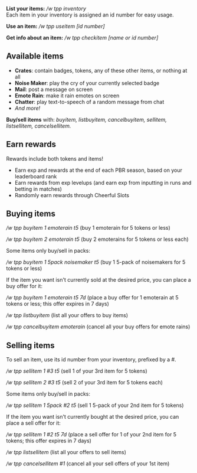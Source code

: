 **List your items:** */w tpp inventory*  
Each item in your inventory is assigned an id number for easy usage. 

**Use an item:** */w tpp useitem [id number]*

**Get info about an item:** */w tpp checkitem [name or id number]* 

## Available items

* **Crates**: contain badges, tokens, any of these other items, or nothing at all
* **Noise Maker**: play the cry of your currently selected badge
* **Mail**: post a message on screen
* **Emote Rain**: make it rain emotes on screen
* **Chatter**: play text-to-speech of a random message from chat
* *And more!*

**Buy/sell items** with: *buyitem, listbuyitem, cancelbuyitem, sellitem, listsellitem, cancelsellitem.*

## Earn rewards

Rewards include both tokens and items!

* Earn exp and rewards at the end of each PBR season, based on your leaderboard rank
* Earn rewards from exp levelups (and earn exp from inputting in runs and betting in matches)
* Randomly earn rewards through Cheerful Slots

## Buying items

*/w tpp buyitem 1 emoterain t5* (buy 1 emoterain for 5 tokens or less)

*/w tpp buyitem 2 emoterain t5* (buy 2 emoterains for 5 tokens or less each)

Some items only buy/sell in packs:

*/w tpp buyitem 1 5pack noisemaker t5* (buy 1 5-pack of noisemakers for 5 tokens or less)

If the item you want isn't currently sold at the desired price, you can place a buy offer for it:

*/w tpp buyitem 1 emoterain t5 7d* (place a buy offer for 1 emoterain at 5 tokens or less; this offer expires in 7 days)

*/w tpp listbuyitem* (list all your offers to buy items)

*/w tpp cancelbuyitem emoterain* (cancel all your buy offers for emote rains)

## Selling items

To sell an item, use its id number from your inventory, prefixed by a #.

*/w tpp sellitem 1 #3 t5* (sell 1 of your 3rd item for 5 tokens)

*/w tpp sellitem 2 #3 t5* (sell 2 of your 3rd item for 5 tokens each)

Some items only buy/sell in packs:

*/w tpp sellitem 1 5pack #2 t5* (sell 1 5-pack of your 2nd item for 5 tokens)

If the item you want isn't currently bought at the desired price, you can place a sell offer for it:

*/w tpp sellitem 1 #2 t5 7d* (place a sell offer for 1 of your 2nd item for 5 tokens; this offer expires in 7 days)

*/w tpp listsellitem* (list all your offers to sell items)

*/w tpp cancelsellitem #1* (cancel all your sell offers of your 1st item)
